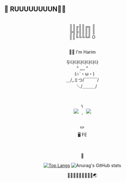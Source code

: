 ## 🐢 RUUUUUUUUN🐸🍀

<div align=center>
<br>
║║╔║║╔╗ ║ <br>
╠╣╠║║║║ ║ <br>
║║╚╚╚╚╝ O
<br>
<br>

🦸‍♀️ I'm Harim

두다다다다다다다<br>
    ^ ,,,, ^ <br>
　(∩`・ω・)<br>
＿/_ミつ/￣￣￣/<br>
　　＼/＿＿＿/



<br>

📞
<br>
 <a href="https://instagram.com/_060i">
    <img 
        src="http://img.shields.io/badge/-Instagram-black?style=flat&logo=Instagram&link=https://instagram.com/_060i/"
        style="height : auto; margin-left : 10px; margin-right : 10px;"/>
</a> <a href="mailto:doris2019228@gmail.com">
    <img 
        src="https://img.shields.io/badge/Gmail-d14836?style=flat-square&logo=Gmail&logoColor=white&link=mailto:doris2019228@gmail.com"
        style="height : auto; margin-left : 10px; margin-right : 10px;"/>
</a>

<br>✏️
<br>
    🖥 FE
    
<br>

💭 



[![Top Langs](https://github-readme-stats.vercel.app/api/top-langs/?username=harim061&layout=compact)](https://github.com/harim061/github-readme-stats) ![Anurag's GitHub stats](https://github-readme-stats.vercel.app/api?username=harim061&show_icons=true&theme=vue)

🐸💧🍃🐢💤💙🍀🐳🌊🌏
 </div> 
 

 
